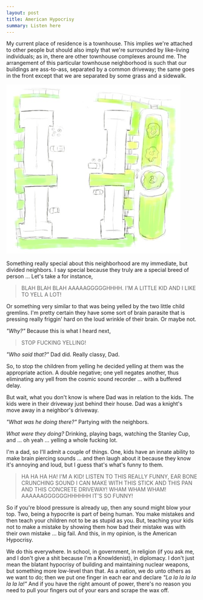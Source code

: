 ```yaml
---
layout: post
title: American Hypocrisy
summary: Listen here
---
```

My current place of residence is a townhouse. This implies we're attached to other people but should also imply that we're surrounded by like-living individuals; as in, there are other townhouse complexes around me. The arrangement of this particular townhouse neighborhood is such that our buildings are ass-to-ass, separated by a common driveway; the same goes in the front except that we are separated by some grass and a sidewalk.

<img src="/images/articles/life/townhome-sketch.jpg" alt="A sketch of the townhome makeup" width="460px" height="447px"/>

Something really special about this neighborhood are my immediate, but divided neighbors. I say special because they truly are a special breed of person ... Let's take a for instance,

> BLAH BLAH BLAH AAAAAGGGGGHHHH. I'M A LITTLE KID AND I LIKE TO YELL A LOT!

Or something very similar to that was being yelled by the two little child gremlins. I'm pretty certain they have some sort of brain parasite that is pressing really friggin' hard on the loud wrinkle of their brain. Or maybe not.

*"Why?"* Because this is what I heard next,

> STOP FUCKING YELLING!

*"Who said that?"* Dad did. Really classy, Dad.

So, to stop the children from yelling he decided yelling at them was the appropriate action. A double negative; one yell negates another, thus eliminating any yell from the cosmic sound recorder ... with a buffered delay.

But wait, what you don't know is where Dad was in relation to the kids. The kids were in their driveway just behind their house. Dad was a knight's move away in a neighbor's driveway.

*"What was he doing there?"* Partying with the neighbors.

*What were they doing?* Drinking, playing bags, watching the Stanley Cup, and ... oh yeah ... yelling a whole fucking lot.

I'm a dad, so I'll admit a couple of things. One, kids have an innate ability to make brain piercing sounds ... and then laugh about it because they know it's annoying and loud, but I guess that's what's funny to them.

> HA HA HA HA! I'M A KID! LISTEN TO THIS REALLY FUNNY, EAR BONE CRUNCHING SOUND I CAN MAKE WITH THIS STICK AND THIS PAN AND THIS CONCRETE DRIVEWAY! WHAM WHAM WHAM! AAAAAAGGGGGGHHHHHH IT'S SO FUNNY!

So if you're blood pressure is already up, then any sound might blow your top. Two, being a hypocrite is part of being human. You make mistakes and then teach your children not to be as stupid as you. But, teaching your kids not to make a mistake by showing them how bad their mistake was with their own mistake ... big fail. And this, in my opinion, is the American Hypocrisy.

We do this everywhere. In school, in government, in religion (if you ask me, and I don't give a shit because I'm a Knowldenist), in diplomacy. I don't just mean the blatant hypocrisy of building and maintaining nuclear weapons, but something more low-level than that. As a nation, we do unto others as we want to do; then we put one finger in each ear and declare *"La la la la la la la la!"* And if you have the right amount of power, there's no reason you need to pull your fingers out of your ears and scrape the wax off.
